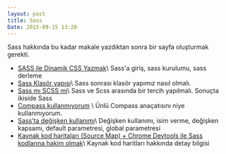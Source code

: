 ```yaml
---
layout: post
title: Sass
Date: 2015-09-15 13:20
---
```


Sass hakkında bu kadar makale yazdıktan sonra bir sayfa oluşturmak gerekti.

 - [SASS ile Dinamik CSS Yazmak](/sass-ile-dinamik-css-yazmak/)\\
 Sass'a giriş, sass kurulumu, sass derleme
 - [Sass Klasör yapısı](/sass-klasor-yapisi/)\\
 Sass sonrası klasör yapımız nasıl olmalı.
 - [Sass mı SCSS mi](/sass-mi-scss-mi/)\\
 Sass ve Scss arasında bir tercih yapılmalı. Sonuçta ikiside Sass
 - [Compass kullanmıyorum](/compass-kullanmiyorum/) \\
 Ünlü Compass anaçatısını niye kullanmıyorum.
 - [Sass'ta değişken kullanımı](/sass-ta-degisken-kullanimi/)\\
 Değişken kullanımı, isim verme, değişken kapsamı, default parametresi, global parametresi
 - [Kaynak kod haritaları (Source Map) + Chrome Devtools ile Sass kodlarına hakim olmak](/kaynak-kod-haritalari-source-Map-chrome-devtools-ile-sass-kodlarina-hakim-olmak/)\\
 Kaynak kod haritları hakkında detay bilgisi